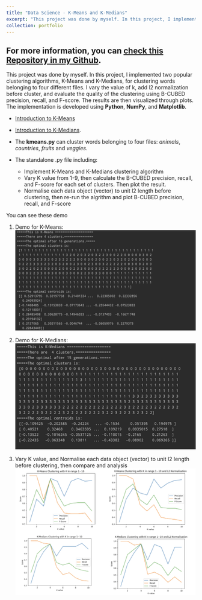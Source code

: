 ```yaml
---
title: "Data Science - K-Means and K-Medians"
excerpt: "This project was done by myself. In this project, I implemented two popular clustering algorithms, K-Means and K-Medians, for clustering words belonging to four different files. I vary the value of k, add l2 normalization before cluster, and evaluate the quality of the clustering using B-CUBED precision, recall, and F-score. The results are then visualized through plots. The implementation is developed using **Python**, **NumPy**, and **Matplotlib**. <br/><img src='https://github.com/han-ziqi/K-Means-and-K-Medians/raw/master/demo/Compare.jpeg'>"
collection: portfolio
---
```


## For more information, you can [check this Repository in my Github](https://github.com/han-ziqi/K-Means-and-K-Medians).

This project was done by myself. In this project, I implemented two popular clustering algorithms, K-Means and K-Medians, for clustering words belonging to four different files. I vary the value of k, add l2 normalization before cluster, and evaluate the quality of the clustering using B-CUBED precision, recall, and F-score. The results are then visualized through plots. The implementation is developed using **Python**, **NumPy**, and **Matplotlib**.

- [Introduction to K-Means](https://en.wikipedia.org/wiki/K-means_clustering)
- [Introduction to K-Medians](https://en.wikipedia.org/wiki/K-medians_clustering). 

- The **kmeans.py** can cluster words belonging to four files: *animals*, *countries*, *fruits* and *veggies*.
- The standalone .py file including:
  - Implement K-Means and K-Medians clustering algorithm
  - Vary K value from 1-9, then calculate the B-CUBED precision, recall, and F-score for each set of clusters. Then plot the result.
  - Normalise each data object (vector) to unit l2 length before clustering, then re-run the algrithm and plot  B-CUBED precision, recall, and F-score

You can see these demo

1. Demo for K-Means:
![Kmeans](https://github.com/han-ziqi/K-Means-and-K-Medians/raw/master/demo/K-Means-2.jpg)

2. Demo for K-Medians:
![Kmedians](https://github.com/han-ziqi/K-Means-and-K-Medians/raw/master/demo/K-Medians-2.jpg)

3. Vary K value, and Normalise each data object (vector) to unit l2 length before clustering, then compare and analysis
![compare](https://github.com/han-ziqi/K-Means-and-K-Medians/raw/master/demo/Compare.jpeg)
